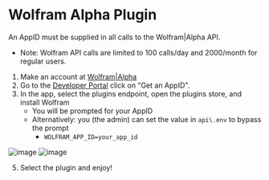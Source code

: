 # Wolfram Alpha Plugin

An AppID must be supplied in all calls to the Wolfram|Alpha API. 

- Note: Wolfram API calls are limited to 100 calls/day and 2000/month for regular users.

1. Make an account at <a href='http://products.wolframalpha.com/api/'>Wolfram|Alpha</a>
2. Go to the <a href='https://developer.wolframalpha.com/portal/myapps/'>Developer Portal</a> click on "Get an AppID".
3. In the app, select the plugins endpoint, open the plugins store, and install Wolfram
    - You will be prompted for your AppID
    - Alternatively: you (the admin) can set the value in `api\.env` to bypass the prompt
        - `WOLFRAM_APP_ID=your_app_id`

![image](https://github.com/danny-avila/chatgpt-clone/assets/110412045/e33e0133-66c1-4781-9ca8-bbd8c174579c)
![image](https://github.com/danny-avila/chatgpt-clone/assets/110412045/a075e5b9-d648-405d-96cf-178af792aabc)


5. Select the plugin and enjoy!

